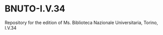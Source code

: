 # BNUTO-I.V.34
Repository for the edition of Ms. Biblioteca Nazionale Universitaria, Torino, I.V.34
